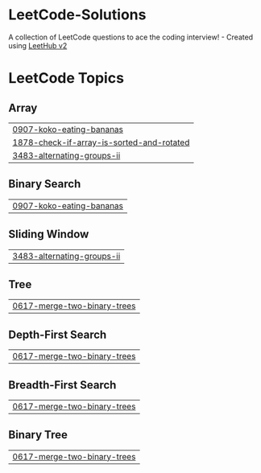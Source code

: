 # LeetCode-Solutions
A collection of LeetCode questions to ace the coding interview! - Created using [LeetHub v2](https://github.com/arunbhardwaj/LeetHub-2.0)

<!---LeetCode Topics Start-->
# LeetCode Topics
## Array
|  |
| ------- |
| [0907-koko-eating-bananas](https://github.com/prince-mali2/LeetCode-Solutions/tree/master/0907-koko-eating-bananas) |
| [1878-check-if-array-is-sorted-and-rotated](https://github.com/prince-mali2/LeetCode-Solutions/tree/master/1878-check-if-array-is-sorted-and-rotated) |
| [3483-alternating-groups-ii](https://github.com/prince-mali2/LeetCode-Solutions/tree/master/3483-alternating-groups-ii) |
## Binary Search
|  |
| ------- |
| [0907-koko-eating-bananas](https://github.com/prince-mali2/LeetCode-Solutions/tree/master/0907-koko-eating-bananas) |
## Sliding Window
|  |
| ------- |
| [3483-alternating-groups-ii](https://github.com/prince-mali2/LeetCode-Solutions/tree/master/3483-alternating-groups-ii) |
## Tree
|  |
| ------- |
| [0617-merge-two-binary-trees](https://github.com/prince-mali2/LeetCode-Solutions/tree/master/0617-merge-two-binary-trees) |
## Depth-First Search
|  |
| ------- |
| [0617-merge-two-binary-trees](https://github.com/prince-mali2/LeetCode-Solutions/tree/master/0617-merge-two-binary-trees) |
## Breadth-First Search
|  |
| ------- |
| [0617-merge-two-binary-trees](https://github.com/prince-mali2/LeetCode-Solutions/tree/master/0617-merge-two-binary-trees) |
## Binary Tree
|  |
| ------- |
| [0617-merge-two-binary-trees](https://github.com/prince-mali2/LeetCode-Solutions/tree/master/0617-merge-two-binary-trees) |
<!---LeetCode Topics End-->